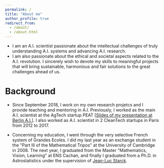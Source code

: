 ```yaml
---
permalink: /
title: "About me"
author_profile: true
redirect_from: 
  - /about/
  - /about.html
---
```


- I am an A.I. scientist passionate about the intellectual challenges of truly understanding A.I. systems and advancing A.I. research. 
- I am also passionate about the ethical and societal aspects related to the A.I. revolution. I sincerely wish to devote my skills to meaningful projects that will bring sustainable, harmonious and fair solutions to the great challenges ahead of us.

# Background

- Since September 2018, I work on my own research projetcs and I provide teaching and mentoring in A.I. Previously, I worked as the main A.I. scientist at the AgTech startup PEAT [[Slides of my presentation at Berlin A.I.](/files/2018-05-23-BerlinAI.pdf)]. I also worked as A.I. scientist in 2 CleanTech startups in Paris from 2012 to 2017.

- Concerning my education, I went through the very selective French system of Grandes Ecoles. I did my last year as an exchange student in the "Part III of the Mathematical Tripos" at the University of Cambridge in 2008. The next year, I graduated from the Master "Mathematics, Vision, Learning" at ENS Cachan, and finally I graduated from a Ph.D. in Astrostatistics under the supervision of [Jean-Luc Starck](http://jstarck.cosmostat.org/).

